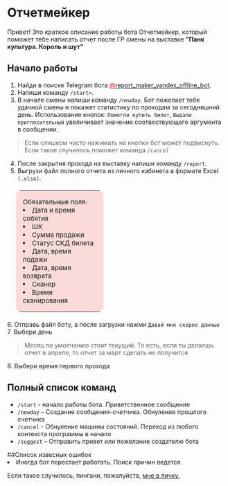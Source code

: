 # Отчетмейкер
Привет! 
Это краткое описание работы бота Отчетмейкер, который поможет тебе написать отчет после ГР смены на выставке **"Панк культура. Король и шут"**
## Начало работы
1. Найди в поиске Telegram бота <a href = "https://t.me/report_maker_yandex_offline_bot"> <span style="color:red">@</span>report_maker_yandex_offline_bot</a>.
2. Напиши команду <code>/start></code>.
3. В начале смены напиши команду <code>/newday</code>.
Бот пожелает тебе удачной смены и покажет статистику по проходам за сегодняшний день. Использование кнопок:
<code>Помогли купить билет</code>,
<code>Выдали приглосительный</code> увеличивает значение соотвествующего аргумента в сообщении.
> Если слишком часто нажимать на кнопки бот может подвиснуть. Если такое случилось поможет команда <i><code>/cancel</code></i>

 4. После закрытия прохода на выставку напиши команду <code>/report</code>.
 5. Выгрузи файл полного отчета из личного кабинета в формате Excel <code>(.xlsx)</code>. 
<table style="border-radius: 12px; margin:20px; width:40%; background-color:rgba(235, 50, 38, 0.17); font-size:15px;">
<tr valign="middle" style="vertical-align: middle;">
<td style="vertical-align: middle; padding:16px; 16px 0 0px; text-align:left;"> 
Обязательные поля:<br>
<li> Дата и время собятия
<li>ШК
<li>Сумма продажи
<li>Статус СКД билета
<li>Дата, время подажи
<li>Дата, время возврата
<li>Сканер
<li>Время сканирования
</td>
</tr></table>
6. Отправь файл боту, а после загрузки нажми <code>Давай мне скорее данные</code>
7. Выбери день 

> Месяц по умолчанию стоит текущий.
 То есть, если ты делаешь отчет в апреле, то отчет за март сделать не получится

8.<empty> Выбери время первого прохода

## Полный список команд
<ul>
<li> <code>/start</code> - начало работы бота. Приветственное сообщение
<li> <code>/newday</code> – Создание сообщения-счетчика. Обнуление прошлого счетчика 
<li> <code>/cancel</code> - Обнуление машины состояний. Переход из любого контекста программы в начало
<li> <code>/suggest</code> – Отправить привет или пожелание создателю бота 
</ul>
##Список извесных ошибок
<li> Иногда бот перестает работать. Поиск причин ведется. 

Если такое случилось, пингани, пожалуйста, <a href="https://t.me/liralay"> мне в личку.</a>
